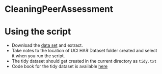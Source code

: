 CleaningPeerAssessment
======================

# Using the script

- Download the [data set](https://d396qusza40orc.cloudfront.net/getdata%2Fprojectfiles%2FUCI%20HAR%20Dataset.zip) and extract. 
- Take notes to the location of UCI HAR Dataset folder created and select it when you run the script.
- The tidy dataset should get created in the current directory as `tidy.txt`
- Code book for the tidy dataset is available [here](CodeBook.md)
